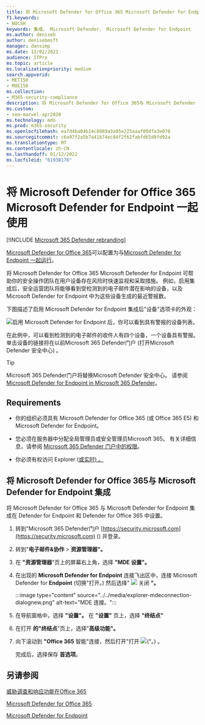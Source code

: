 ```yaml
---
title: 将 Microsoft Defender for Office 365 Microsoft Defender for Endpoint 一起使用
f1.keywords:
- NOCSH
keywords: 集成， Microsoft Defender， Microsoft Defender for Endpoint
ms.author: deniseb
author: denisebmsft
manager: dansimp
ms.date: 12/02/2021
audience: ITPro
ms.topic: article
ms.localizationpriority: medium
search.appverid:
- MET150
- MOE150
ms.collection:
- M365-security-compliance
description: 将 Microsoft Defender for Office 365与 Microsoft Defender for Endpoint 一起，获取有关针对你的设备和电子邮件内容的威胁的更多详细信息。
ms.custom:
- seo-marvel-apr2020
ms.technology: mdo
ms.prod: m365-security
ms.openlocfilehash: ea7d4ba04b14c8889a3a95e225aaaf09dfa3e070
ms.sourcegitcommit: c6a97f2a5b7a41b74ec84f2f62fabfd65d8fd92a
ms.translationtype: MT
ms.contentlocale: zh-CN
ms.lasthandoff: 01/12/2022
ms.locfileid: "61938176"
---
```

# <a name="use-microsoft-defender-for-office-365-together-with-microsoft-defender-for-endpoint"></a>将 Microsoft Defender for Office 365 Microsoft Defender for Endpoint 一起使用

[!INCLUDE [Microsoft 365 Defender rebranding](../includes/microsoft-defender-for-office.md)]


[Microsoft Defender for Office 365](defender-for-office-365.md)可以配置为与[Microsoft Defender for Endpoint 一起运行](/windows/security/threat-protection)。

将 Microsoft Defender for Office 365 Microsoft Defender for Endpoint 可帮助你的安全操作团队在用户设备存在风险时快速监视和采取措施。 例如，启用集成后，安全运营团队将能够看到受检测到的电子邮件潜在影响的设备，以及 Microsoft Defender for Endpoint 中为这些设备生成的最近警报数。

下图描述了启用 Microsoft Defender  for Endpoint 集成后"设备"选项卡的外观：

![启用 Microsoft Defender for Endpoint 后，你可以看到具有警报的设备列表。](../../media/fec928ea-8f0c-44d7-80b9-a2e0a8cd4e89.PNG)

在此例中，可以看到检测到的电子邮件的收件人有四个设备，一个设备具有警报。 单击设备的链接将在以前Microsoft 365 Defender门户 (打开Microsoft Defender 安全中心) 。 [](../defender-endpoint/microsoft-defender-security-center.md)

> [!TIP]
> Microsoft 365 Defender门户将替换Microsoft Defender 安全中心。 请参阅[Microsoft Defender for Endpoint in Microsoft 365 Defender](../defender/microsoft-365-security-center-mde.md)。

## <a name="requirements"></a>Requirements

- 你的组织必须具有 Microsoft Defender for Office 365 (或 Office 365 E5) 和 Microsoft Defender for Endpoint。

- 您必须在服务器中分配全局管理员或安全管理员Microsoft 365。 有关详细信息，请参阅 [Microsoft 365 Defender 门户中的权限](permissions-microsoft-365-security-center.md)。

- 你必须有权访问 Explorer ([或实时) 。 ](threat-explorer.md)

## <a name="to-integrate-microsoft-defender-for-office-365-with-microsoft-defender-for-endpoint"></a>将 Microsoft Defender for Office 365与 Microsoft Defender for Endpoint 集成

将 Microsoft Defender for Office 365 与 Microsoft Defender for Endpoint 集成在 Defender for Endpoint 和 Defender for Office 365 中设置。

1. 转到"Microsoft 365 Defender门户 [https://security.microsoft.com](https://security.microsoft.com) () 并登录。

2. 转到"**电子邮件&协作** \> **资源管理器"。** 

3. 在 **"资源管理器**"页上的屏幕右上角，选择 **"MDE 设置"。**

3. 在出现的 **Microsoft Defender for Endpoint** 连接飞出区中，连接 Microsoft Defender for **Endpoint** (切换"打开。) 然后选择" ![ ](../../media/scc-toggle-on.png) 关闭 **"。**

    :::image type="content" source="../../media/explorer-mdeconnection-dialognew.png" alt-text="MDE 连接。":::

4. 在导航窗格中，选择 **"设置"。** 在 **"设置"** 页上，选择 **"终结点"**

5. 在打开 **的"终结点**"页上，选择"**高级功能"。**

6. 向下滚动到 **"Office 365** 智能"连接，然后打开"打开 ![ ("。) 。 ](../../media/scc-toggle-on.png)

   完成后，选择保存 **首选项**。

## <a name="see-also"></a>另请参阅

[威胁调查和响应功能在Office 365](office-365-ti.md)

[Microsoft Defender for Office 365](defender-for-office-365.md)

[Microsoft Defender for Endpoint](/windows/security/threat-protection)
